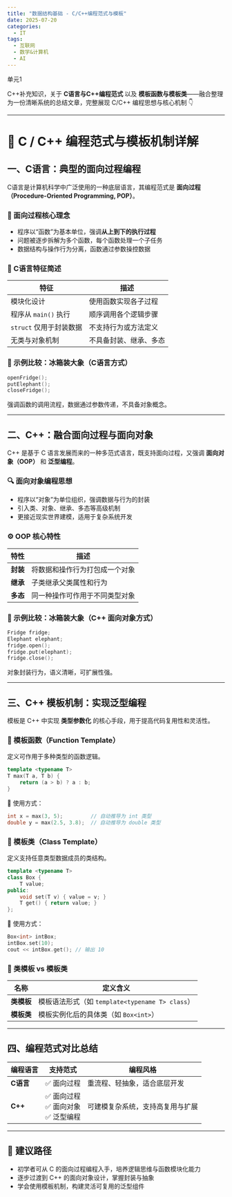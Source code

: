 ```yaml
---
title: "数据结构基础 - C/C++编程范式与模板"
date: 2025-07-20
categories:
  - IT
tags:
  - 互联网
  - 数学&计算机
  - AI
---
```


单元1

C++补充知识，关于 **C语言与C++编程范式** 以及 **模板函数与模板类**——融合整理为一份清晰系统的总结文章，完整展现 C/C++ 编程思想与核心机制 👇

---

# 🧠 C / C++ 编程范式与模板机制详解


## 一、C语言：典型的面向过程编程

C语言是计算机科学中广泛使用的一种底层语言，其编程范式是 **面向过程（Procedure-Oriented Programming, POP）**。

### 📌 面向过程核心理念

- 程序以“函数”为基本单位，强调**从上到下的执行过程**
- 问题被逐步拆解为多个函数，每个函数处理一个子任务
- 数据结构与操作行为分离，函数通过参数操控数据

### 🧪 C语言特征简述

| 特征                   | 描述 |
|------------------------|------|
| 模块化设计             | 使用函数实现各子过程 |
| 程序从 `main()` 执行   | 顺序调用各个逻辑步骤 |
| `struct` 仅用于封装数据 | 不支持行为或方法定义 |
| 无类与对象机制         | 不具备封装、继承、多态 |

### 🧱 示例比较：冰箱装大象（C语言方式）

```c
openFridge();
putElephant();
closeFridge();
```

强调函数的调用流程，数据通过参数传递，不具备对象概念。

---

## 二、C++：融合面向过程与面向对象

C++ 是基于 C 语言发展而来的一种多范式语言，既支持面向过程，又强调 **面向对象（OOP）** 和 **泛型编程**。

### 🔍 面向对象编程思想

- 程序以“对象”为单位组织，强调数据与行为的封装
- 引入类、对象、继承、多态等高级机制
- 更接近现实世界建模，适用于复杂系统开发

### ⚙️ OOP 核心特性

| 特性     | 描述 |
|----------|------|
| **封装** | 将数据和操作行为打包成一个对象 |
| **继承** | 子类继承父类属性和行为 |
| **多态** | 同一种操作可作用于不同类型对象 |

### 🧱 示例比较：冰箱装大象（C++ 面向对象方式）

```cpp
Fridge fridge;
Elephant elephant;
fridge.open();
fridge.put(elephant);
fridge.close();
```

对象封装行为，语义清晰，可扩展性强。

---

## 三、C++ 模板机制：实现泛型编程

模板是 C++ 中实现 **类型参数化** 的核心手段，用于提高代码复用性和灵活性。

### 🔧 模板函数（Function Template）

定义可作用于多种类型的函数逻辑。

```cpp
template <typename T>
T max(T a, T b) {
    return (a > b) ? a : b;
}
```

📌 使用方式：

```cpp
int x = max(3, 5);         // 自动推导为 int 类型
double y = max(2.5, 3.8);  // 自动推导为 double 类型
```


### 🧱 模板类（Class Template）

定义支持任意类型数据成员的类结构。

```cpp
template <typename T>
class Box {
    T value;
public:
    void set(T v) { value = v; }
    T get() { return value; }
};
```

📌 使用方式：

```cpp
Box<int> intBox;
intBox.set(10);
cout << intBox.get(); // 输出 10
```


### 🧩 类模板 vs 模板类

| 名称         | 定义含义 |
|--------------|-----------|
| **类模板**   | 模板语法形式（如 `template<typename T> class`） |
| **模板类**   | 模板实例化后的具体类（如 `Box<int>`） |

---

## 四、编程范式对比总结

| 编程语言 | 支持范式       | 编程风格 |
|----------|----------------|----------|
| **C语言** | ✅ 面向过程     | 重流程、轻抽象，适合底层开发 |
| **C++**   | ✅ 面向过程<br>✅ 面向对象<br>✅ 泛型编程 | 可建模复杂系统，支持高复用与扩展 |

---

## 🎯 建议路径

- 初学者可从 C 的面向过程编程入手，培养逻辑思维与函数模块化能力
- 逐步过渡到 C++ 的面向对象设计，掌握封装与抽象
- 学会使用模板机制，构建灵活可复用的泛型组件
